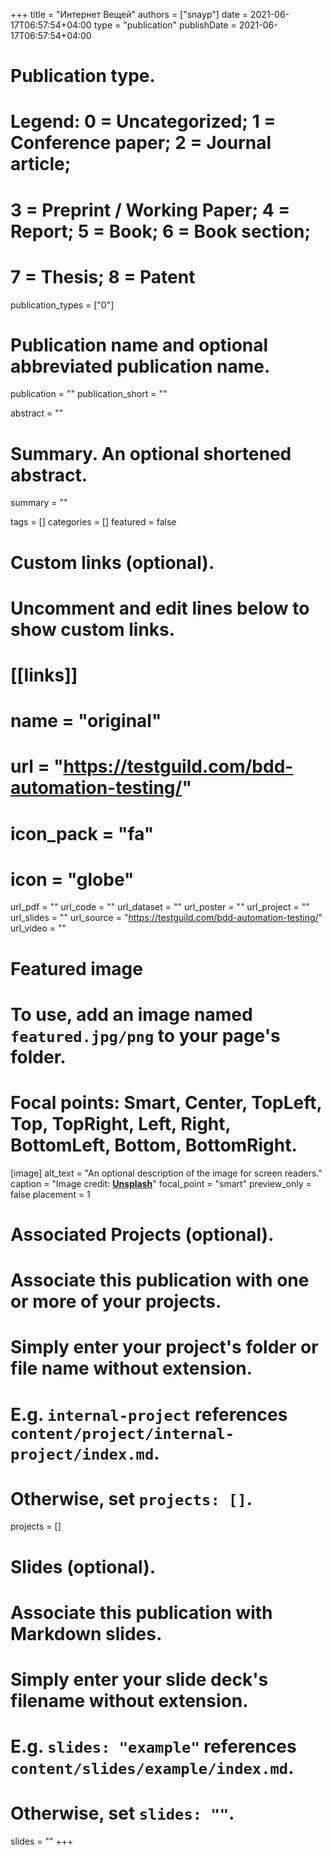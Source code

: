 +++
title = "Интернет Вещей"
authors = ["snayp"]
date = 2021-06-17T06:57:54+04:00
type = "publication"
publishDate = 2021-06-17T06:57:54+04:00

# Publication type.
# Legend: 0 = Uncategorized; 1 = Conference paper; 2 = Journal article;
# 3 = Preprint / Working Paper; 4 = Report; 5 = Book; 6 = Book section;
# 7 = Thesis; 8 = Patent
publication_types = ["0"]

# Publication name and optional abbreviated publication name.
publication = ""
publication_short = ""

abstract = ""

# Summary. An optional shortened abstract.
summary = ""

tags = []
categories = []
featured = false

# Custom links (optional).
#   Uncomment and edit lines below to show custom links.
# [[links]]
#  name = "original"
#  url = "https://testguild.com/bdd-automation-testing/"
#  icon_pack = "fa"
#  icon = "globe"

url_pdf = "" 
url_code = ""
url_dataset = ""
url_poster = ""
url_project = ""
url_slides = ""
url_source = "https://testguild.com/bdd-automation-testing/"
url_video = ""

# Featured image
# To use, add an image named `featured.jpg/png` to your page's folder. 
# Focal points: Smart, Center, TopLeft, Top, TopRight, Left, Right, BottomLeft, Bottom, BottomRight.
[image]
alt_text = "An optional description of the image for screen readers."
caption = "Image credit: [**Unsplash**](https://unsplash.com/photos/s9CC2SKySJM)"
focal_point = "smart"
preview_only = false
placement = 1

# Associated Projects (optional).
#   Associate this publication with one or more of your projects.
#   Simply enter your project's folder or file name without extension.
#   E.g. `internal-project` references `content/project/internal-project/index.md`.
#   Otherwise, set `projects: []`.
projects = []

# Slides (optional).
#   Associate this publication with Markdown slides.
#   Simply enter your slide deck's filename without extension.
#   E.g. `slides: "example"` references `content/slides/example/index.md`.
#   Otherwise, set `slides: ""`.
slides = ""
+++
